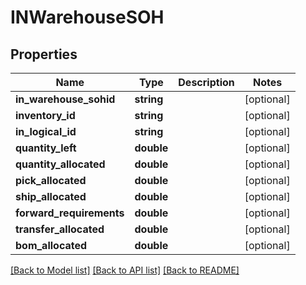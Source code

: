 # INWarehouseSOH

## Properties
Name | Type | Description | Notes
------------ | ------------- | ------------- | -------------
**in_warehouse_sohid** | **string** |  | [optional] 
**inventory_id** | **string** |  | [optional] 
**in_logical_id** | **string** |  | [optional] 
**quantity_left** | **double** |  | [optional] 
**quantity_allocated** | **double** |  | [optional] 
**pick_allocated** | **double** |  | [optional] 
**ship_allocated** | **double** |  | [optional] 
**forward_requirements** | **double** |  | [optional] 
**transfer_allocated** | **double** |  | [optional] 
**bom_allocated** | **double** |  | [optional] 

[[Back to Model list]](../README.md#documentation-for-models) [[Back to API list]](../README.md#documentation-for-api-endpoints) [[Back to README]](../README.md)


